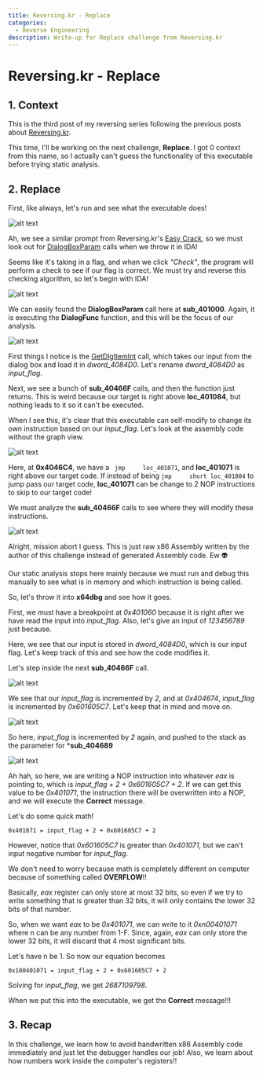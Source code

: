 ```yaml
---
title: Reversing.kr - Replace
categories:
  - Reverse Engineering
description: Write-up for Replace challenge from Reversing.kr
---
```

# Reversing.kr - Replace

## 1. Context

This is the third post of my reversing series following the previous posts about [Reversing.kr](http://reversing.kr/index.php).


This time, I'll be working on the next challenge, **Replace**. I got 0 context from this name, so I actually can't guess the functionality of this executable before trying static analysis.


## 2. Replace


First, like always, let's run and see what the executable does!


![alt text](/uploads/Replace1.PNG)


Ah, we see a similar prompt from Reversing.kr's [Easy Crack](http://chuongdong.com/reverse%20engineering/2020/09/05/Reversing-kr-1/), so we must look out for [DialogBoxParam](https://docs.microsoft.com/en-us/windows/win32/api/winuser/nf-winuser-dialogboxparama) calls when we throw it in IDA!


Seems like it's taking in a flag, and when we click *"Check"*, the program will perform a check to see if our flag is correct. We must try and reverse this checking algorithm, so let's begin with IDA!


![alt text](/uploads/Replace2.PNG)


We can easily found the **DialogBoxParam** call here at **sub_401000**. Again, it is executing the **DialogFunc** function, and this will be the focus of our analysis.


![alt text](/uploads/Replace3.PNG)


First things I notice is the [GetDlgItemInt](https://docs.microsoft.com/en-us/windows/win32/api/winuser/nf-winuser-getdlgitemint) call, which takes our input from the dialog box and load it in *dword_4084D0*. Let's rename *dword_4084D0* as *input_flag*.


Next, we see a bunch of **sub_40466F** calls, and then the function just returns. This is weird because our target is right above **loc_401084**, but nothing leads to it so it can't be executed.


When I see this, it's clear that this executable can self-modify to change its own instruction based on our *input_flag*. Let's look at the assembly code without the graph view.


![alt text](/uploads/Replace4.PNG)


Here, at **0x4046C4**, we have a ``` jmp     loc_401071```, and **loc_401071** is right above our target code. If instead of being ``` jmp     short loc_401084 ``` to jump pass our target code, **loc_401071** can be change to 2 NOP instructions to skip to our target code!


We must analyze the **sub_40466F** calls to see where they will modify these instructions.


![alt text](/uploads/Replace5.PNG)


Alright, mission abort I guess. This is just raw x86 Assembly written by the author of this challenge instead of generated Assembly code. Ew :alien:


Our static analysis stops here mainly because we must run and debug this manually to see what is in memory and which instruction is being called. 


So, let's throw it into **x64dbg** and see how it goes.


First, we must have a breakpoint at *0x401060* because it is right after we have read the input into *input_flag*. Also, let's give an input of *123456789* just because.


Here, we see that our input is stored in *dword_4084D0*, which is our input flag. Let's keep track of this and see how the code modifies it.


Let's step inside the next **sub_40466F** call.


![alt text](/uploads/Replace6.PNG)


We see that our *input_flag* is incremented by *2*, and at *0x404674*, *input_flag* is incremented by *0x601605C7*. Let's keep that in mind and move on.


![alt text](/uploads/Replace7.PNG)


So here, *input_flag* is incremented by *2* again, and pushed to the stack as the parameter for ***sub_404689**


![alt text](/uploads/Replace8.PNG)


Ah hah, so here, we are writing a NOP instruction into whatever *eax* is pointing to, which is *input_flag + 2 + 0x601605C7 + 2*. If we can get this value to be *0x401071*, the instruction there will be overwritten into a NOP, and we will execute the **Correct** message.


Let's do some quick math!


``` 
0x401071 = input_flag + 2 + 0x601605C7 + 2
```

However, notice that *0x601605C7* is greater than *0x401071*, but we can't input negative number for *input_flag*.


We don't need to worry because math is completely different on computer because of something called **OVERFLOW**!!


Basically, *eax* register can only store at most 32 bits, so even if we try to write something that is greater than 32 bits, it will only contains the lower 32 bits of that number.


So, when we want *eax* to be *0x401071*, we can write to it *0xn00401071* where n can be any number from 1-F. Since, again, *eax* can only store the lower 32 bits, it will discard that 4 most significant bits.


Let's have n be 1. So now our equation becomes


```
0x100401071 = input_flag + 2 + 0x601605C7 + 2
```


Solving for *input_flag*, we get *2687109798*.


When we put this into the executable, we get the **Correct** message!!!


## 3. Recap


In this challenge, we learn how to avoid handwritten x86 Assembly code immediately and just let the debugger handles our job! Also, we learn about how numbers work inside the computer's registers!!
